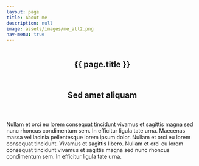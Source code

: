 ```yaml
---
layout: page
title: About me
description: null
image: assets/images/me_all2.png
nav-menu: true
---
```


<section id="banner" class="style2">
            <div class="inner">
                <span class="image">
                    <img src="{{ 'assets/images/about_me3.png' | relative_url  }}" alt="">
                </span>
                <header class="major">
                    <h1>{{ page.title }}</h1>
                </header>  
            </div>
        </section>





<section id="one">
	<div class="inner">
		<header class="major">
			<h2>Sed amet aliquam</h2>
		</header>
		<p>Nullam et orci eu lorem consequat tincidunt vivamus et sagittis magna sed nunc rhoncus condimentum sem. In efficitur ligula tate urna. Maecenas massa vel lacinia pellentesque lorem ipsum dolor. Nullam et orci eu lorem consequat tincidunt. Vivamus et sagittis libero. Nullam et orci eu lorem consequat tincidunt vivamus et sagittis magna sed nunc rhoncus condimentum sem. In efficitur ligula tate urna.</p>
	</div>
</section>